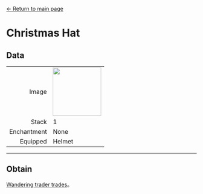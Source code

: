 [← Return to main page](../)
# Christmas Hat

## Data
<table>
    <tr><td align="end">Image</td><td><img src="https://i.imgur.com/24UebcB.png" width="128"/></td></tr>
    <tr><td align="end">Stack</td><td>1</td></tr>
    <tr><td align="end">Enchantment</td><td>None</td></tr>
    <tr><td align="end">Equipped</td><td>Helmet</td></tr>
</table>

---

## Obtain
[Wandering trader trades](../feature/enhanced_wandering_trader.md)。
